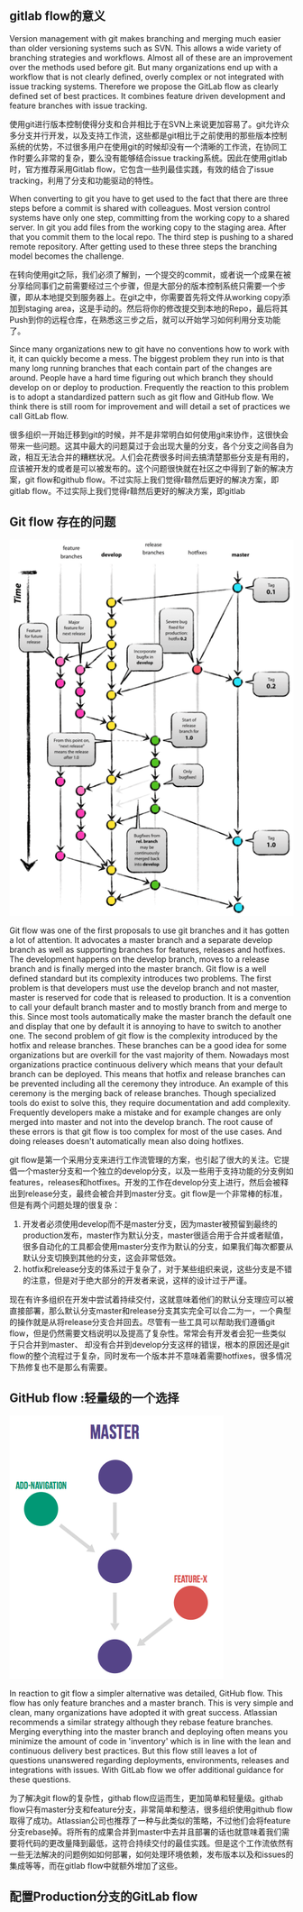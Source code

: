 ## gitlab flow的意义

Version management with git makes branching and merging much easier than older versioning systems such as SVN. This allows a wide variety of branching strategies and workflows. Almost all of these are an improvement over the methods used before git. But many organizations end up with a workflow that is not clearly defined, overly complex or not integrated with issue tracking systems. Therefore we propose the GitLab flow as clearly defined set of best practices. It combines feature driven development and feature branches with issue tracking.

使用git进行版本控制使得分支和合并相比于在SVN上来说更加容易了。git允许众多分支并行开发，以及支持工作流，这些都是git相比于之前使用的那些版本控制系统的优势，不过很多用户在使用git的时候却没有一个清晰的工作流，在协同工作时要么非常的复杂，要么没有能够结合issue tracking系统。因此在使用gitlab时，官方推荐采用Gitlab flow，它包含一些列最佳实践，有效的结合了issue tracking，利用了分支和功能驱动的特性。

When converting to git you have to get used to the fact that there are three steps before a commit is shared with colleagues. Most version control systems have only one step, committing from the working copy to a shared server. In git you add files from the working copy to the staging area. After that you commit them to the local repo. The third step is pushing to a shared remote repository. After getting used to these three steps the branching model becomes the challenge.

在转向使用git之际，我们必须了解到，一个提交的commit，或者说一个成果在被分享给同事们之前需要经过三个步骤，但是大部分的版本控制系统只需要一个步骤，即从本地提交到服务器上。在git之中，你需要首先将文件从working copy添加到staging area，这是手动的。然后将你的修改提交到本地的Repo，最后将其Push到你的远程仓库，在熟悉这三步之后，就可以开始学习如何利用分支功能了。

Since many organizations new to git have no conventions how to work with it, it can quickly become a mess. The biggest problem they run into is that many long running branches that each contain part of the changes are around. People have a hard time figuring out which branch they should develop on or deploy to production. Frequently the reaction to this problem is to adopt a standardized pattern such as git flow and GitHub flow. We think there is still room for improvement and will detail a set of practices we call GitLab flow.

很多组织一开始迁移到git的时候，并不是非常明白如何使用git来协作，这很快会带来一些问题。这其中最大的问题莫过于会出现大量的分支，各个分支之间各自为政，相互无法合并的糟糕状况。人们会花费很多时间去搞清楚那些分支是有用的，应该被开发的或者是可以被发布的。这个问题很快就在社区之中得到了新的解决方案，git flow和github flow。不过实际上我们觉得r鞥然后更好的解决方案，即gitlab flow。不过实际上我们觉得r鞥然后更好的解决方案，即gitlab

## Git flow 存在的问题

![gitdashflow](./imgs/gitdashflow.png)

Git flow was one of the first proposals to use git branches and it has gotten a lot of attention. It advocates a master branch and a separate develop branch as well as supporting branches for features, releases and hotfixes. The development happens on the develop branch, moves to a release branch and is finally merged into the master branch. Git flow is a well defined standard but its complexity introduces two problems. The first problem is that developers must use the develop branch and not master, master is reserved for code that is released to production. It is a convention to call your default branch master and to mostly branch from and merge to this. Since most tools automatically make the master branch the default one and display that one by default it is annoying to have to switch to another one. The second problem of git flow is the complexity introduced by the hotfix and release branches. These branches can be a good idea for some organizations but are overkill for the vast majority of them. Nowadays most organizations practice continuous delivery which means that your default branch can be deployed. This means that hotfix and release branches can be prevented including all the ceremony they introduce. An example of this ceremony is the merging back of release branches. Though specialized tools do exist to solve this, they require documentation and add complexity. Frequently developers make a mistake and for example changes are only merged into master and not into the develop branch. The root cause of these errors is that git flow is too complex for most of the use cases. And doing releases doesn't automatically mean also doing hotfixes.

git flow是第一个采用分支来进行工作流管理的方案，也引起了很大的关注。它提倡一个master分支和一个独立的develop分支，以及一些用于支持功能的分支例如features，releases和hotfixes。开发的工作在develop分支上进行，然后会被释出到release分支，最终会被合并到master分支。git flow是一个非常棒的标准，但是有两个问题处理的很复杂：
1. 开发者必须使用develop而不是master分支，因为master被预留到最终的production发布，master作为默认分支，master很适合用于合并或者赋值，很多自动化的工具都会使用master分支作为默认的分支，如果我们每次都要从默认分支切换到其他的分支，这会非常低效。
2. hotfix和release分支的体系过于复杂了，对于某些组织来说，这些分支是不错的注意，但是对于绝大部分的开发者来说，这样的设计过于严谨。

现在有许多组织在开发中尝试着持续交付，这就意味着他们的默认分支理应可以被直接部署，那么默认分支master和release分支其实完全可以合二为一，一个典型的操作就是从将release分支合并回去。尽管有一些工具可以帮助我们遵循git flow，但是仍然需要文档说明以及提高了复杂性。常常会有开发者会犯一些类似于只合并到master、
却没有合并到develop分支这样的错误，根本的原因还是git flow的整个流程过于复杂，同时发布一个版本并不意味着需要hotfixes，很多情况下热修复也不是那么有需要。

## GitHub flow :轻量级的一个选择

![githubflow](./imgs/github_flow.png)

In reaction to git flow a simpler alternative was detailed, GitHub flow. This flow has only feature branches and a master branch. This is very simple and clean, many organizations have adopted it with great success. Atlassian recommends a similar strategy although they rebase feature branches. Merging everything into the master branch and deploying often means you minimize the amount of code in 'inventory' which is in line with the lean and continuous delivery best practices. But this flow still leaves a lot of questions unanswered regarding deployments, environments, releases and integrations with issues. With GitLab flow we offer additional guidance for these questions.

为了解决git flow的复杂性，githab flow应运而生，更加简单和轻量级。githab flow只有master分支和feature分支，非常简单和整洁，很多组织使用github flow取得了成功。Atlassian公司也推荐了一种与此类似的策略，不过他们会将feature分支rebase掉。将所有的成果合并到master中去并且部署的话也就意味着我们需要将代码的更改量降到最低，这符合持续交付的最佳实践。但是这个工作流依然有一些无法解决的问题例如如何部署，如何处理环境依赖，发布版本以及和issues的集成等等，而在gitlab flow中就额外增加了这些。

## 配置Production分支的GitLab flow 


